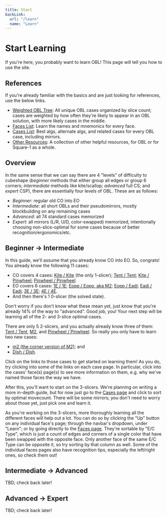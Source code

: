 ```yaml
---
title: Start
backLink:
  url: "/learn"
  name: "Learn"
---
```


# Start Learning

If you're here, you probably want to learn OBL!  This page will tell you how to use the site.

## References
If you're already familiar with the basics and are just looking for references, use the below links.
- [Weighted OBL Tree](/assets/images/obl_data_sorted_by_weights_1110.pdf): All unique OBL cases organized by slice count; cases are weighted by how often they're likely to appear in an OBL solution, with more likely cases in the middle.
- [Faces List](faces): Learn the names and mnemonics for every face.
- [Cases List](cases): Best algs, alternate algs, and related cases for every OBL case, including mirrors.
- [Other Resources](resources): A collection of other helpful resources, for OBL or for Square-1 as a whole.

## Overview

In the same sense that we can say there are 4 "levels" of difficulty to cubeshape (*beginner* methods that either group all edges or group 6 corners; *intermediate* methods like kite/scallop; *advanced* full CS; and *expert* CSP), there are essentially four levels of OBL.  These are as follows:
- *Beginner*: regular old CO into EO
- *Intermediate*: all short OBLs and their pseudomirrors, mostly blockbuilding on any remaining cases
- *Advanced*: all 74 standard cases memorized
- *Expert*: all mirrors (L/R, U/D, color-swapped) memorized, intentionally choosing non-slice-optimal for some cases because of better recognition/ergonomics/etc.

## Beginner -> Intermediate

<!-- TODO if you don't know CO into EO, we should have a resource linked here -->
In this guide, we'll assume that you already know CO into EO.  So, congrats!  You already know the following 11 cases:
- CO covers 4 cases: [Kite / Kite](cases/lkite_lkite) (the only 1-slicer); [Tent / Tent](cases/ltent_ltent); [Kite / Pinwheel](cases/lkite_lpinwheel); [Pinwheel / Pinwheel](cases/lpinwheel_lpinwheel).
- EO covers 6 cases: [1E / 1E](cases/1e_1e); [Eopp / Eopp, aka M2](cases/eopp_eopp); [Eopp / Eadj](cases/eopp_eadj); [Eadj / Eadj](cases/eadj_eadj); [3E / 3E](cases/3e_3e); [4E / 4E](cases/4e_4e).
- And then there's 1 0-slicer (the solved state).

Don't worry if you don't know what these mean yet, just know that you're already 14% of the way to "advanced".  Good job, you!  Your next step will be learning all of the 2- and 3-slice optimal cases.

There are only 5 2-slicers, and you actually already know three of them: [Tent / Tent](cases/ltent_ltent), [M2](cases/eopp_eopp), and [Pinwheel / Pinwheel](cases/lpinwheel_lpinwheel).  So really you only have to learn two new cases:
- [m2 (the corner version of M2)](cases/copp_copp); and
- [Dish / Dish](cases/ldish_ldish).

Click on the links to those cases to get started on learning them!  As you do, try clicking into some of the links on each case page.  In particular, click into the cases' face(s) page(s) to see more information on them, e.g. why we've named those faces the way we have.

<!-- TODO At this point we should probably stop and talk about some of the terminology we've been using. -->

After this, you'll want to start on the 3-slicers.  We're planning on writing a more in-depth guide, but for now just go to the [Cases page](cases) and click to sort by optimal movecount.  There will be some mirrors; you don't need to worry about those yet, just pick one and learn it.
<!-- TODO more in-depth guide -->

As you're working on the 3-slicers, more thoroughly learning all the different faces will help out a lot.  You can do so by clicking the "Up" button on any individual face's page; through the navbar's dropdown, under "Learn"; or by going directly to the [Faces page](faces).  They're sortable by "E/C Type", which is just a count of edges and corners of a single color that have been swapped with the opposite face.  Only another face of the same E/C Type can be opposite it, so try sorting by that column as well.  Some of the individual faces pages also have recognition tips, especially the left/right ones, so check them out!

## Intermediate -> Advanced

<!-- TODO -->

TBD; check back later!

## Advanced -> Expert

<!-- TODO -->

TBD; check back later!
